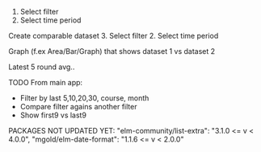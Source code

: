 1. Select filter
2. Select time period

Create comparable dataset
3. Select filter
2. Select time period


Graph (f.ex Area/Bar/Graph) that shows dataset 1 vs dataset 2


Latest 5 round avg..



TODO From main app:
* Filter by last 5,10,20,30, course, month
* Compare filter agains another filter
* Show first9 vs last9


PACKAGES NOT UPDATED YET:
"elm-community/list-extra": "3.1.0 <= v < 4.0.0",
"mgold/elm-date-format": "1.1.6 <= v < 2.0.0"
